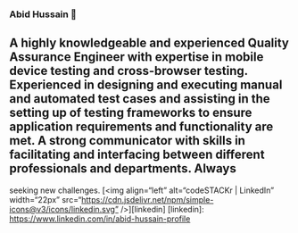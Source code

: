 ### Abid Hussain 👋
## A highly knowledgeable and experienced Quality Assurance Engineer with expertise in mobile device testing and cross-browser testing. Experienced in designing and executing manual and automated test cases and assisting in the setting up of testing frameworks to ensure application requirements and functionality are met. A strong communicator with skills in facilitating and interfacing between different professionals and departments. Always
seeking new challenges.
[<img align=“left” alt=“codeSTACKr | LinkedIn” width=“22px” src=“https://cdn.jsdelivr.net/npm/simple-icons@v3/icons/linkedin.svg” />][linkedin]
[linkedin]: https://www.linkedin.com/in/abid-hussain-profile


